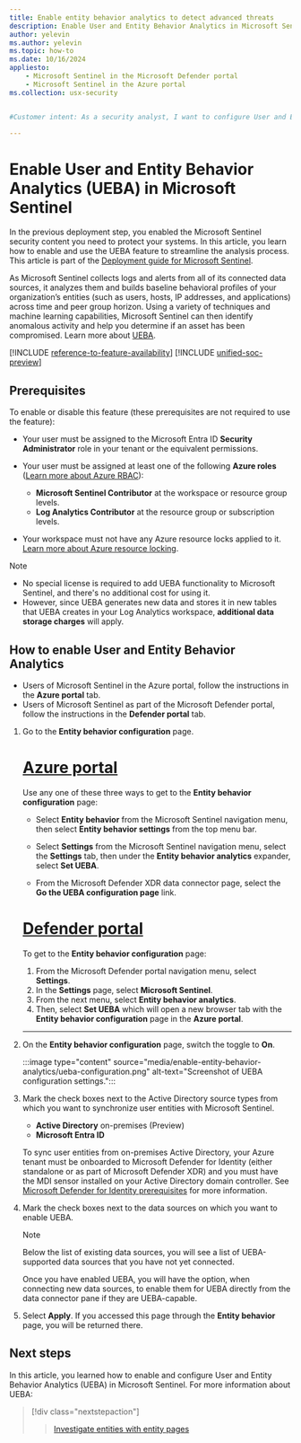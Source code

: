 ```yaml
---
title: Enable entity behavior analytics to detect advanced threats
description: Enable User and Entity Behavior Analytics in Microsoft Sentinel, and configure data sources
author: yelevin
ms.author: yelevin
ms.topic: how-to
ms.date: 10/16/2024
appliesto:
    - Microsoft Sentinel in the Microsoft Defender portal
    - Microsoft Sentinel in the Azure portal
ms.collection: usx-security


#Customer intent: As a security analyst, I want to configure User and Entity Behavior Analytics (UEBA) in Microsoft Sentinel so that I can detect and analyze anomalous activities more effectively.

---
```


# Enable User and Entity Behavior Analytics (UEBA) in Microsoft Sentinel

In the previous deployment step, you enabled the Microsoft Sentinel security content you need to protect your systems. In this article, you learn how to enable and use the UEBA feature to streamline the analysis process. This article is part of the [Deployment guide for Microsoft Sentinel](deploy-overview.md).

As Microsoft Sentinel collects logs and alerts from all of its connected data sources, it analyzes them and builds baseline behavioral profiles of your organization’s entities (such as users, hosts, IP addresses, and applications) across time and peer group horizon. Using a variety of techniques and machine learning capabilities, Microsoft Sentinel can then identify anomalous activity and help you determine if an asset has been compromised. Learn more about [UEBA](identify-threats-with-entity-behavior-analytics.md).

[!INCLUDE [reference-to-feature-availability](includes/reference-to-feature-availability.md)]
[!INCLUDE [unified-soc-preview](includes/unified-soc-preview.md)]

## Prerequisites

To enable or disable this feature (these prerequisites are not required to use the feature):

- Your user must be assigned to the Microsoft Entra ID **Security Administrator** role in your tenant or the equivalent permissions.

- Your user must be assigned at least one of the following **Azure roles** ([Learn more about Azure RBAC](roles.md)):
    - **Microsoft Sentinel Contributor** at the workspace or resource group levels.
    - **Log Analytics Contributor** at the resource group or subscription levels.

- Your workspace must not have any Azure resource locks applied to it. [Learn more about Azure resource locking](../azure-resource-manager/management/lock-resources.md).

> [!NOTE]
> - No special license is required to add UEBA functionality to Microsoft Sentinel, and there's no additional cost for using it.
> - However, since UEBA generates new data and stores it in new tables that UEBA creates in your Log Analytics workspace, **additional data storage charges** will apply. 

## How to enable User and Entity Behavior Analytics

- Users of Microsoft Sentinel in the Azure portal, follow the instructions in the **Azure portal** tab.
- Users of Microsoft Sentinel as part of the Microsoft Defender portal, follow the instructions in the **Defender portal** tab.

1. Go to the **Entity behavior configuration** page.


    # [Azure portal](#tab/azure)

    Use any one of these three ways to get to the **Entity behavior configuration** page:

    - Select **Entity behavior** from the Microsoft Sentinel navigation menu, then select **Entity behavior settings** from the top menu bar.

    - Select **Settings** from the Microsoft Sentinel navigation menu, select the **Settings** tab, then under the **Entity behavior analytics** expander, select **Set UEBA**.

    - From the Microsoft Defender XDR data connector page, select the **Go the UEBA configuration page** link.

    # [Defender portal](#tab/defender)

    To get to the **Entity behavior configuration** page:

    1. From the Microsoft Defender portal navigation menu, select **Settings**.
    1. In the **Settings** page, select **Microsoft Sentinel**.
    1. From the next menu, select **Entity behavior analytics**. 
    1. Then, select **Set UEBA** which will open a new browser tab with the **Entity behavior configuration** page in the **Azure portal**.

    ---

1. On the **Entity behavior configuration** page, switch the toggle to **On**.

    :::image type="content" source="media/enable-entity-behavior-analytics/ueba-configuration.png" alt-text="Screenshot of UEBA configuration settings.":::

1. Mark the check boxes next to the Active Directory source types from which you want to synchronize user entities with Microsoft Sentinel.

    - **Active Directory** on-premises (Preview)
    - **Microsoft Entra ID**

    To sync user entities from on-premises Active Directory, your Azure tenant must be onboarded to Microsoft Defender for Identity (either standalone or as part of Microsoft Defender XDR) and you must have the MDI sensor installed on your Active Directory domain controller. See [Microsoft Defender for Identity prerequisites](/defender-for-identity/prerequisites) for more information.

1. Mark the check boxes next to the data sources on which you want to enable UEBA.

    > [!NOTE]
    >
    > Below the list of existing data sources, you will see a list of UEBA-supported data sources that you have not yet connected. 
    >
    > Once you have enabled UEBA, you will have the option, when connecting new data sources, to enable them for UEBA directly from the data connector pane if they are UEBA-capable.

1. Select **Apply**. If you accessed this page through the **Entity behavior** page, you will be returned there.

## Next steps

In this article, you learned how to enable and configure User and Entity Behavior Analytics (UEBA) in Microsoft Sentinel. For more information about UEBA:

> [!div class="nextstepaction"]
>>[Investigate entities with entity pages](entity-pages.md)
